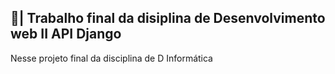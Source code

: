 ## 📑| Trabalho final da disiplina de Desenvolvimento web II API Django

  Nesse projeto final da disciplina de D Informática 
